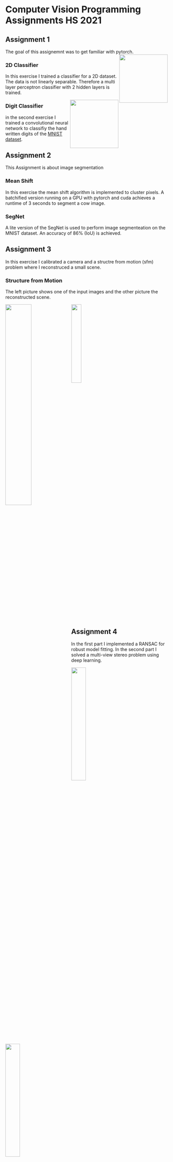 # Computer Vision Programming Assignments HS 2021

## Assignment 1

The goal of this assignemnt was to get familiar with pytorch.
<img src="https://user-images.githubusercontent.com/43472532/140576104-52ef0989-fa5c-4a67-b7ff-f4807aecce24.jpg" width="150" align="right">
### 2D Classifier

In this exercise I trained a classifier for a 2D dataset. The data is not linearly separable. Therefore a multi layer perceptron classifier with 2 hidden layers is trained.

<img src="https://user-images.githubusercontent.com/43472532/140576626-87133491-9596-4f63-b20a-b1624ccb9d91.png" width="150" align="right">

### Digit Classifier
in the second exercise I trained a convolutional neural network to classifiy the hand written digits of the [MNIST dataset](https://en.wikipedia.org/wiki/MNIST_database).



## Assignment 2

This Assignment is about image segmentation

### Mean Shift 
In this exercise the mean shift algorithm is implemented to cluster pixels. A batchified version running on a GPU with pytorch and cuda achieves a runtime of 3 seconds to segment a cow image.

### SegNet
A lite version of the SegNet is used to perform image segmenteation on the MNIST dataset. An accuracy of 86% (IoU) is achieved.

## Assignment 3
In this exercise I calibrated a camera and a structre from motion (sfm) problem where I reconstruced a small scene.

### Structure from Motion
The left picture shows one of the input images and the other picture the reconstructed scene.

<p float="middle">  
  <img src="https://user-images.githubusercontent.com/43472532/200794427-5caff0ed-9081-4467-bc59-f552b6c79beb.png" width="40%" align="left">
  <img src="https://user-images.githubusercontent.com/43472532/200794721-fbb32674-721c-4dac-9664-3d1a7244c57a.png" width="25%">
</p>

## Assignment 4
In the first part I implemented a RANSAC for robust model fitting. In the second part I solved a multi-view stereo problem using deep learning.


<p float="middle">
  <img src="https://user-images.githubusercontent.com/43472532/200794104-4297cc8f-800b-4502-a0a8-e070ef3e3c5c.png" width="30%">
  <img src="https://user-images.githubusercontent.com/43472532/200793810-6e768582-1184-4462-9802-f9325cba41b6.png" width="30%">
</p>

## Assignment 5
The first part is the implementation of a bag-of-words classifier to test if an image contains a car or not. The second part is a CNN-based image classification on CIFAR-10 dataset.

## Assignment 6
In this exercise we solved a tracking problem using sampled-based solution of the recursive Bayesian filter. This allowed us to e.g. track the hand in the image depicted below.

<img src="https://user-images.githubusercontent.com/43472532/200793474-6ec85fab-72b7-476d-b2aa-5ae027855ef5.png" width="350">

